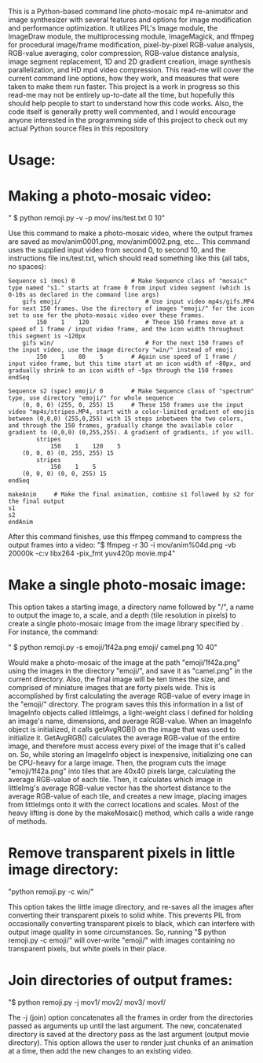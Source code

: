 This is a Python-based command line photo-mosaic mp4 re-animator and image synthesizer with several features and options for image modification and performance optimization. It utilizes PIL's Image module, the ImageDraw module, the multiprocessing module, ImageMagick, and ffmpeg for procedural image/frame modification, pixel-by-pixel RGB-value analysis, RGB-value averaging, color compression, RGB-value distance analysis, image segment replacement, 1D and 2D gradient creation, image synthesis parallelization, and HD mp4 video compression. This read-me will cover the current command line options, how they work, and measures that were taken to make them run faster. This project is a work in progress so this read-me may not be entirely up-to-date all the time, but hopefully this should help people to start to understand how this code works. Also, the code itself is generally pretty well commented, and I would encourage anyone interested in the programming side of this project to check out my actual Python source files in this repository 

Usage:
======

Making a photo-mosaic video:
===========================

" $ python remoji.py -v -p mov/ ins/test.txt 0 10"

Use this command to make a photo-mosaic video, where the output frames are saved as mov/anim0001.png, mov/anim0002.png, etc... This command uses the supplied input video from second 0, to second 10, and the instructions file ins/test.txt, which should read something like this (all tabs, no spaces):

    Sequence s1 (mos) 0                # Make Sequence class of "mosaic" type named "s1." starts at frame 0 from input video segment (which is 0-10s as declared in the command line args)
        gifs emoji/                        # Use input video mp4s/gifs.MP4 for next 150 frames. Use the directory of images "emoji/" for the icon set to use for the photo-mosaic video over these frames.
            150    1    120                # These 150 frames move at a speed of 1 frame / input video frame, and the icon width throughout this segment is ~120px
        gifs win/                          # For the next 150 frames of the input video, use the image directory "win/" instead of emoji
            150    1    80    5        # Again use speed of 1 frame / input video frame, but this time start at an icon width of ~80px, and gradually shrink to an icon width of ~5px through the 150 frames
    endSeq

    Sequence s2 (spec) emoji/ 0	       # Make Sequence class of "spectrum" type, use directory "emoji/" for whole sequence
        (0, 0, 0) (255, 0, 255) 15     # These 150 frames use the input video "mp4s/stripes.MP4, start with a color-limited gradient of emojis between (0,0,0) (255,0,255) with 15 steps inbetween the two colors, and through the 150 frames, gradually change the available color gradient to (0,0,0) (0,255,255). A gradient of gradients, if you will.
            stripes
                150    1    120    5
        (0, 0, 0) (0, 255, 255) 15
            stripes
                150    1    5
        (0, 0, 0) (0, 0, 255) 15
    endSeq

    makeAnim     # Make the final animation, combine s1 followed by s2 for the final output
    s1
    s2
    endAnim

After this command finishes, use this ffmpeg command to compress the output frames into a video:
"$ ffmpeg -r 30 -i mov/anim%04d.png -vb 20000k -c:v libx264 -pix_fmt yuv420p movie.mp4"

Make a single photo-mosaic image:
=================================

This option takes a starting image, a directory name followed by "/", a name to output the image to, a scale, and a depth (tile resolution in pixels) to create a single photo-mosaic image from the image library specified by <little image directory>. For instance, the command: 

" $ python remoji.py -s emoji/1f42a.png emoji/ camel.png 10 40" 

Would make a photo-mosaic of the image at the path "emoji/1f42a.png" using the images in the directory "emoji/", and save it as "camel.png" in the current directory. Also, the final image will be ten times the size, and comprised of miniature images that are forty pixels wide. This is accomplished by first calculating the average RGB-value of every image in the "emoji/" directory. The program saves this this information in a list of ImageInfo objects called littleImgs, a light-weight class I defined for holding an image's name, dimensions, and average RGB-value. When an ImageInfo object is initialized, it calls getAvgRGB() on the image that was used to initialize it. GetAvgRGB() calculates the average RGB-value of the entire image, and therefore must access every pixel of the image that it's called on. So, while storing an ImageInfo object is inexpensive, initializing one can be CPU-heavy for a large image. Then, the program cuts the image "emoji/1f42a.png" into tiles that are 40x40 pixels large, calculating the average RGB-value of each tile. Then, it calculates which image in littleImg's average RGB-value vector has the shortest distance to the average RGB-value of each tile, and creates a new image, placing images from littleImgs onto it with the correct locations and scales. Most of the heavy lifting is done by the makeMosaic() method, which calls a wide range of methods. 

Remove transparent pixels in little image directory:
====================================================
"python remoji.py -c win/"
	 
This option takes the little image directory, and re-saves all the images after converting their transparent pixels to solid white. This prevents PIL from occasionally converting transparent pixels to black, which can interfere with output image quality in some circumstances. So, running "$ python remoji.py -c emoji/" will over-write "emoji/" with images containing no transparent pixels, but white pixels in their place. 

Join directories of output frames: 
==================================
"$ python remoji.py -j mov1/ mov2/ mov3/ movf/

The -j (join) option concatenates all the frames in order from the directories passed as arguments up until the last argument. The new, concatenated directory is saved at the directory pass as the last argument (output movie directory). This option allows the user to render just chunks of an animation at a time, then add the new changes to an existing video.
